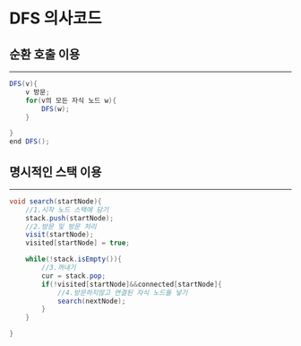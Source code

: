 # DFS 의사코드

## 순환 호출 이용

---

```java
DFS(v){
	v 방문;
	for(v의 모든 자식 노드 w){
		DFS(w);
	}

}
end DFS();
```

## 명시적인 스택 이용

---

```java
void search(startNode){
	//1.시작 노드 스택에 담기
	stack.push(startNode);
	//2.방문 및 방문 처리
	visit(startNode);
	visited[startNode] = true;

	while(!stack.isEmpty()){
		//3.꺼내기
		cur = stack.pop;
		if(!visited[startNode]&&connected[startNode]{
			//4.방문하지않고 연결된 자식 노드들 넣기
			search(nextNode);
		}
	}

}
```